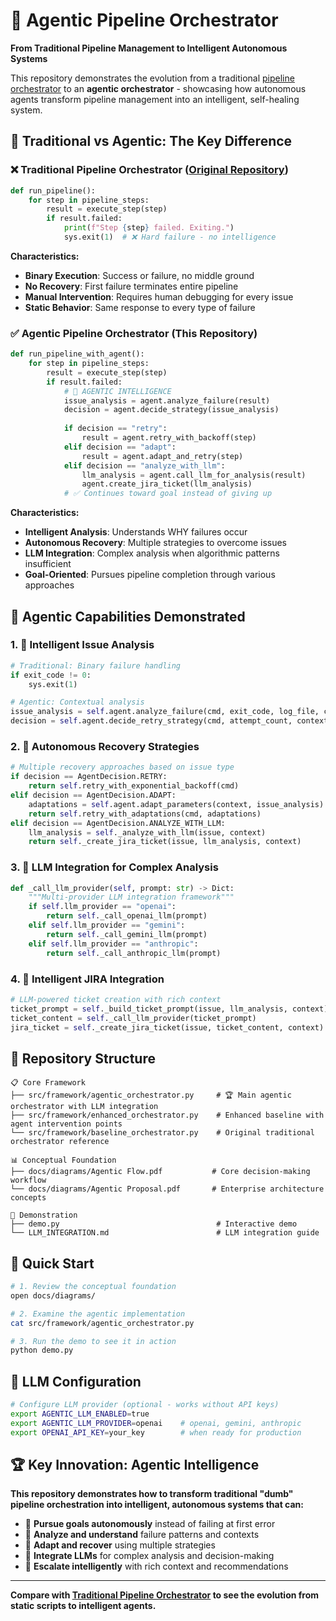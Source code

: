 # 🤖 Agentic Pipeline Orchestrator

**From Traditional Pipeline Management to Intelligent Autonomous Systems**

This repository demonstrates the evolution from a traditional [pipeline orchestrator](https://github.com/acrajesh/pipeline-orchestrator) to an **agentic orchestrator** - showcasing how autonomous agents transform pipeline management into an intelligent, self-healing system.

## 🔄 **Traditional vs Agentic: The Key Difference**

### **❌ Traditional Pipeline Orchestrator** ([Original Repository](https://github.com/acrajesh/pipeline-orchestrator))
```python
def run_pipeline():
    for step in pipeline_steps:
        result = execute_step(step)
        if result.failed:
            print(f"Step {step} failed. Exiting.")
            sys.exit(1)  # ❌ Hard failure - no intelligence
```
**Characteristics:**
- **Binary Execution**: Success or failure, no middle ground
- **No Recovery**: First failure terminates entire pipeline
- **Manual Intervention**: Requires human debugging for every issue
- **Static Behavior**: Same response to every type of failure

### **✅ Agentic Pipeline Orchestrator** (This Repository)
```python
def run_pipeline_with_agent():
    for step in pipeline_steps:
        result = execute_step(step)
        if result.failed:
            # 🤖 AGENTIC INTELLIGENCE
            issue_analysis = agent.analyze_failure(result)
            decision = agent.decide_strategy(issue_analysis)
            
            if decision == "retry":
                result = agent.retry_with_backoff(step)
            elif decision == "adapt":
                result = agent.adapt_and_retry(step)
            elif decision == "analyze_with_llm":
                llm_analysis = agent.call_llm_for_analysis(result)
                agent.create_jira_ticket(llm_analysis)
            # ✅ Continues toward goal instead of giving up
```
**Characteristics:**
- **Intelligent Analysis**: Understands WHY failures occur
- **Autonomous Recovery**: Multiple strategies to overcome issues
- **LLM Integration**: Complex analysis when algorithmic patterns insufficient
- **Goal-Oriented**: Pursues pipeline completion through various approaches

## 🎯 **Agentic Capabilities Demonstrated**

### **1. 🧠 Intelligent Issue Analysis**
```python
# Traditional: Binary failure handling
if exit_code != 0:
    sys.exit(1)

# Agentic: Contextual analysis
issue_analysis = self.agent.analyze_failure(cmd, exit_code, log_file, context)
decision = self.agent.decide_retry_strategy(cmd, attempt_count, context)
```

### **2. 🔄 Autonomous Recovery Strategies**
```python
# Multiple recovery approaches based on issue type
if decision == AgentDecision.RETRY:
    return self.retry_with_exponential_backoff(cmd)
elif decision == AgentDecision.ADAPT:
    adaptations = self.agent.adapt_parameters(context, issue_analysis)
    return self.retry_with_adaptations(cmd, adaptations)
elif decision == AgentDecision.ANALYZE_WITH_LLM:
    llm_analysis = self._analyze_with_llm(issue, context)
    return self._create_jira_ticket(issue, llm_analysis, context)
```

### **3. 🧠 LLM Integration for Complex Analysis**
```python
def _call_llm_provider(self, prompt: str) -> Dict:
    """Multi-provider LLM integration framework"""
    if self.llm_provider == "openai":
        return self._call_openai_llm(prompt)
    elif self.llm_provider == "gemini":
        return self._call_gemini_llm(prompt)
    elif self.llm_provider == "anthropic":
        return self._call_anthropic_llm(prompt)
```

### **4. 🎫 Intelligent JIRA Integration**
```python
# LLM-powered ticket creation with rich context
ticket_prompt = self._build_ticket_prompt(issue, llm_analysis, context)
ticket_content = self._call_llm_provider(ticket_prompt)
jira_ticket = self._create_jira_ticket(issue, ticket_content, context)
```

## 📁 **Repository Structure**

```
📋 Core Framework
├── src/framework/agentic_orchestrator.py     # 🏆 Main agentic orchestrator with LLM integration
├── src/framework/enhanced_orchestrator.py    # Enhanced baseline with agent intervention points  
└── src/framework/baseline_orchestrator.py    # Original traditional orchestrator reference

📊 Conceptual Foundation
├── docs/diagrams/Agentic Flow.pdf           # Core decision-making workflow
└── docs/diagrams/Agentic Proposal.pdf       # Enterprise architecture concepts

🎪 Demonstration
├── demo.py                                   # Interactive demo
└── LLM_INTEGRATION.md                        # LLM integration guide
```

## 🚀 **Quick Start**

```bash
# 1. Review the conceptual foundation
open docs/diagrams/

# 2. Examine the agentic implementation
cat src/framework/agentic_orchestrator.py

# 3. Run the demo to see it in action
python demo.py
```

## 🔧 **LLM Configuration**

```bash
# Configure LLM provider (optional - works without API keys)
export AGENTIC_LLM_ENABLED=true
export AGENTIC_LLM_PROVIDER=openai    # openai, gemini, anthropic
export OPENAI_API_KEY=your_key        # when ready for production
```

## 🏆 **Key Innovation: Agentic Intelligence**

**This repository demonstrates how to transform traditional "dumb" pipeline orchestration into intelligent, autonomous systems that can:**

- 🎯 **Pursue goals autonomously** instead of failing at first error
- 🧠 **Analyze and understand** failure patterns and contexts  
- 🔄 **Adapt and recover** using multiple strategies
- 🤖 **Integrate LLMs** for complex analysis and decision-making
- 🎫 **Escalate intelligently** with rich context and recommendations

---

**Compare with [Traditional Pipeline Orchestrator](https://github.com/acrajesh/pipeline-orchestrator) to see the evolution from static scripts to intelligent agents.**

